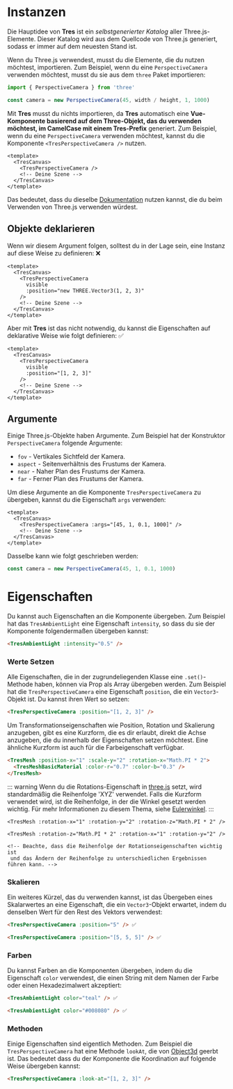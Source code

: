 # Instanzen

Die Hauptidee von **Tres** ist ein _selbstgenerierter Katalog_ aller Three.js-Elemente. Dieser Katalog wird aus dem Quellcode von Three.js generiert, sodass er immer auf dem neuesten Stand ist.

Wenn du Three.js verwendest, musst du die Elemente, die du nutzen möchtest, importieren. Zum Beispiel, wenn du eine `PerspectiveCamera` verwenden möchtest, musst du sie aus dem `three` Paket importieren:

```js
import { PerspectiveCamera } from 'three'

const camera = new PerspectiveCamera(45, width / height, 1, 1000)
```

Mit **Tres** musst du nichts importieren, da **Tres** automatisch eine **Vue-Komponente basierend auf dem Three-Objekt, das du verwenden möchtest, im CamelCase mit einem Tres-Prefix** generiert. Zum Beispiel, wenn du eine `PerspectiveCamera` verwenden möchtest, kannst du die Komponente `<TresPerspectiveCamera />` nutzen.

```vue
<template>
  <TresCanvas>
    <TresPerspectiveCamera />
    <!-- Deine Szene -->
  </TresCanvas>
</template>
```

Das bedeutet, dass du dieselbe [Dokumentation](https://threejs.org/docs/) nutzen kannst, die du beim Verwenden von Three.js verwenden würdest.

## Objekte deklarieren

Wenn wir diesem Argument folgen, solltest du in der Lage sein, eine Instanz auf diese Weise zu definieren: ❌

```vue
<template>
  <TresCanvas>
    <TresPerspectiveCamera
      visible
      :position="new THREE.Vector3(1, 2, 3)"
    />
    <!-- Deine Szene -->
  </TresCanvas>
</template>
```

Aber mit **Tres** ist das nicht notwendig, du kannst die Eigenschaften auf deklarative Weise wie folgt definieren: ✅

```vue
<template>
  <TresCanvas>
    <TresPerspectiveCamera
      visible
      :position="[1, 2, 3]"
    />
    <!-- Deine Szene -->
  </TresCanvas>
</template>
```

## Argumente

Einige Three.js-Objekte haben Argumente. Zum Beispiel hat der Konstruktor `PerspectiveCamera` folgende Argumente:

- `fov` - Vertikales Sichtfeld der Kamera.
- `aspect` - Seitenverhältnis des Frustums der Kamera.
- `near` - Naher Plan des Frustums der Kamera.
- `far` - Ferner Plan des Frustums der Kamera.

Um diese Argumente an die Komponente `TresPerspectiveCamera` zu übergeben, kannst du die Eigenschaft `args` verwenden:

```vue
<template>
  <TresCanvas>
    <TresPerspectiveCamera :args="[45, 1, 0.1, 1000]" />
    <!-- Deine Szene -->
  </TresCanvas>
</template>
```

Dasselbe kann wie folgt geschrieben werden:

```ts
const camera = new PerspectiveCamera(45, 1, 0.1, 1000)
```

# Eigenschaften

Du kannst auch Eigenschaften an die Komponente übergeben. Zum Beispiel hat das `TresAmbientLight` eine Eigenschaft `intensity`, so dass du sie der Komponente folgendermaßen übergeben kannst:

```html
<TresAmbientLight :intensity="0.5" />
```

### Werte Setzen

Alle Eigenschaften, die in der zugrundeliegenden Klasse eine `.set()`-Methode haben, können via Prop als Array übergeben werden. Zum Beispiel hat die `TresPerspectiveCamera` eine Eigenschaft `position`, die ein `Vector3`-Objekt ist. Du kannst ihren Wert so setzen:

```html
<TresPerspectiveCamera :position="[1, 2, 3]" />
```

Um Transformationseigenschaften wie Position, Rotation und Skalierung anzugeben, gibt es eine Kurzform, die es dir erlaubt, direkt die Achse anzugeben, die du innerhalb der Eigenschaften setzen möchtest. Eine ähnliche Kurzform ist auch für die Farbeigenschaft verfügbar.


<!-- Wir haben die Farbsyntax von Vue zu HTML geändert, da Vue verschachtelte Komponenten nicht einfärbt -->
```html
<TresMesh :position-x="1" :scale-y="2" :rotation-x="Math.PI * 2">
  <TresMeshBasicMaterial :color-r="0.7" :color-b="0.3" />
</TresMesh>
```

::: warning
Wenn du die Rotations-Eigenschaft in [three.js](https://threejs.org/docs/index.html#api/en/math/Euler) setzt, wird standardmäßig die Reihenfolge 'XYZ' verwendet.
Falls die Kurzform verwendet wird, ist die Reihenfolge, in der die Winkel gesetzt werden wichtig. Für mehr Informationen zu diesem Thema, siehe [Eulerwinkel](https://de.wikipedia.org/wiki/Eulersche_Winkel).
:::

```vue
<TresMesh :rotation-x="1" :rotation-y="2" :rotation-z="Math.PI * 2" />

<TresMesh :rotation-z="Math.PI * 2" :rotation-x="1" :rotation-y="2" />

<!-- Beachte, dass die Reihenfolge der Rotationseigenschaften wichtig ist
 und das Ändern der Reihenfolge zu unterschiedlichen Ergebnissen führen kann. -->
```

### Skalieren

Ein weiteres Kürzel, das du verwenden kannst, ist das Übergeben eines Skalarwertes an eine Eigenschaft, die ein `Vector3`-Objekt erwartet, indem du denselben Wert für den Rest des Vektors verwendest:

```html
<TresPerspectiveCamera :position="5" /> ✅
```

```html
<TresPerspectiveCamera :position="[5, 5, 5]" /> ✅
```

### Farben

Du kannst Farben an die Komponenten übergeben, indem du die Eigenschaft `color` verwendest, die einen String mit dem Namen der Farbe oder einen Hexadezimalwert akzeptiert:

```html
<TresAmbientLight color="teal" /> ✅
```

```html
<TresAmbientLight color="#008080" /> ✅
```

### Methoden

Einige Eigenschaften sind eigentlich Methoden. Zum Beispiel die `TresPerspectiveCamera` hat eine Methode `lookAt`, die von [Object3d](https://threejs.org/docs/#api/en/core/Object3D.lookAt) geerbt ist. Das bedeutet dass du der Komponente die Koordination auf folgende Weise übergeben kannst:

```html
<TresPerspectiveCamera :look-at="[1, 2, 3]" />
```
